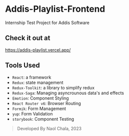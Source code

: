# Addis-Playlist-Frontend
Internship Test Project for Addis Software

## Check it out at
https://addis-playlist.vercel.app/

## Tools Used
- `React`: a framework
- `Redux`: state management
- `Redux-Toolkit`: a library to simplify redux
- `Redux-Saga`: Managing asyncrounous data's and effects
- `Emotion`: Component Styling
- `React Router v6`: Browser Routing
- `Formik`: Form Management
- `yup`: Form Validation
- `storybook`: Component Testing

> Developed By Naol Chala, 2023
